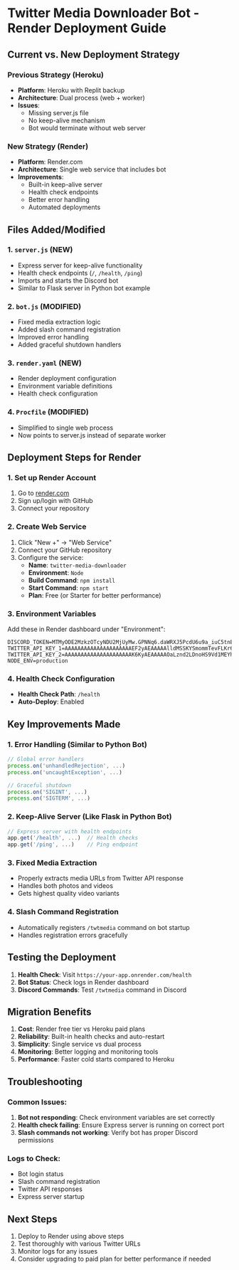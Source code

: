# Twitter Media Downloader Bot - Render Deployment Guide

## Current vs. New Deployment Strategy

### Previous Strategy (Heroku)
- **Platform**: Heroku with Replit backup
- **Architecture**: Dual process (web + worker)
- **Issues**: 
  - Missing server.js file
  - No keep-alive mechanism
  - Bot would terminate without web server

### New Strategy (Render)
- **Platform**: Render.com
- **Architecture**: Single web service that includes bot
- **Improvements**:
  - Built-in keep-alive server
  - Health check endpoints
  - Better error handling
  - Automated deployments

## Files Added/Modified

### 1. `server.js` (NEW)
- Express server for keep-alive functionality
- Health check endpoints (`/`, `/health`, `/ping`)
- Imports and starts the Discord bot
- Similar to Flask server in Python bot example

### 2. `bot.js` (MODIFIED)
- Fixed media extraction logic
- Added slash command registration
- Improved error handling
- Added graceful shutdown handlers

### 3. `render.yaml` (NEW)
- Render deployment configuration
- Environment variable definitions
- Health check configuration

### 4. `Procfile` (MODIFIED)
- Simplified to single web process
- Now points to server.js instead of separate worker

## Deployment Steps for Render

### 1. Set up Render Account
1. Go to [render.com](https://render.com)
2. Sign up/login with GitHub
3. Connect your repository

### 2. Create Web Service
1. Click "New +" → "Web Service"
2. Connect your GitHub repository
3. Configure the service:
   - **Name**: `twitter-media-downloader`
   - **Environment**: `Node`
   - **Build Command**: `npm install`
   - **Start Command**: `npm start`
   - **Plan**: Free (or Starter for better performance)

### 3. Environment Variables
Add these in Render dashboard under "Environment":

```
DISCORD_TOKEN=MTMyODE2MzkzOTcyNDU2MjUyMw.GPNNq6.daWRXJ5PcdU6u9a_iuC5tnElLBqajiUDka63wU
TWITTER_API_KEY_1=AAAAAAAAAAAAAAAAAAAAAEF2yAEAAAAAlldMSSKYSmommTevFLKr6xWQyKc%3DvUEkOTW0t0V5VaFTgygnuHhnBX315kToEREIwy6yJyeTzzmc5y
TWITTER_API_KEY_2=AAAAAAAAAAAAAAAAAAAAAK6KyAEAAAAAOaLznd2LDnoHS9Vd1MEYhBeints%3DOGcUyhzsoRwI3ZCS45M584YPaIuX5IFAxBZxQFOVXoUJlYOgcT
NODE_ENV=production
```

### 4. Health Check Configuration
- **Health Check Path**: `/health`
- **Auto-Deploy**: Enabled

## Key Improvements Made

### 1. Error Handling (Similar to Python Bot)
```javascript
// Global error handlers
process.on('unhandledRejection', ...)
process.on('uncaughtException', ...)

// Graceful shutdown
process.on('SIGINT', ...)
process.on('SIGTERM', ...)
```

### 2. Keep-Alive Server (Like Flask in Python Bot)
```javascript
// Express server with health endpoints
app.get('/health', ...)  // Health checks
app.get('/ping', ...)    // Ping endpoint
```

### 3. Fixed Media Extraction
- Properly extracts media URLs from Twitter API response
- Handles both photos and videos
- Gets highest quality video variants

### 4. Slash Command Registration
- Automatically registers `/twtmedia` command on bot startup
- Handles registration errors gracefully

## Testing the Deployment

1. **Health Check**: Visit `https://your-app.onrender.com/health`
2. **Bot Status**: Check logs in Render dashboard
3. **Discord Commands**: Test `/twtmedia` command in Discord

## Migration Benefits

1. **Cost**: Render free tier vs Heroku paid plans
2. **Reliability**: Built-in health checks and auto-restart
3. **Simplicity**: Single service vs dual process
4. **Monitoring**: Better logging and monitoring tools
5. **Performance**: Faster cold starts compared to Heroku

## Troubleshooting

### Common Issues:
1. **Bot not responding**: Check environment variables are set correctly
2. **Health check failing**: Ensure Express server is running on correct port
3. **Slash commands not working**: Verify bot has proper Discord permissions

### Logs to Check:
- Bot login status
- Slash command registration
- Twitter API responses
- Express server startup

## Next Steps

1. Deploy to Render using above steps
2. Test thoroughly with various Twitter URLs
3. Monitor logs for any issues
4. Consider upgrading to paid plan for better performance if needed
